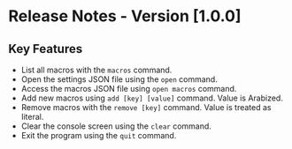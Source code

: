 # Release Notes - Version [1.0.0]

## Key Features

- List all macros with the `macros` command.
- Open the settings JSON file using the `open` command.
- Access the macros JSON file using `open macros` command.
- Add new macros using `add [key] [value]` command. Value is Arabized.
- Remove macros with the `remove [key]` command. Value is treated as literal.
- Clear the console screen using the `clear` command.
- Exit the program using the `quit` command.